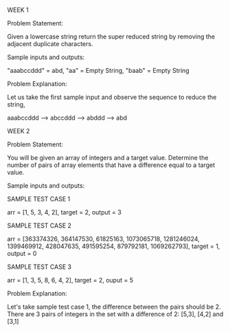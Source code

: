 WEEK 1 

Problem Statement:

Given a lowercase string return the super reduced string by removing the adjacent duplicate characters.

Sample inputs and outputs:

"aaabccddd" = abd,
"aa" = Empty String,
"baab" = Empty String

Problem Explanation:

Let us take the first sample input and observe the sequence to reduce the string,

aaabccddd --> abccddd --> abddd --> abd



WEEK 2

Problem Statement:

You will be given an array of integers and a target value. Determine the number of pairs of array elements that have a difference equal to a target value.

Sample inputs and outputs:

SAMPLE TEST CASE 1

arr  = [1, 5, 3, 4, 2],
target = 2,
output = 3

SAMPLE TEST CASE 2

arr = [363374326, 364147530, 61825163, 1073065718, 1281246024, 1399469912, 428047635, 491595254, 879792181, 1069262793],
target = 1,
output = 0

SAMPLE TEST CASE 3

arr = [1, 3, 5, 8, 6, 4, 2],
target = 2,
ouput = 5

Problem Explanation:

Let's take sample test case 1, the difference between the pairs should be 2.
There are 3 pairs of integers in the set with a difference of 2: [5,3], [4,2] and [3,1] 
